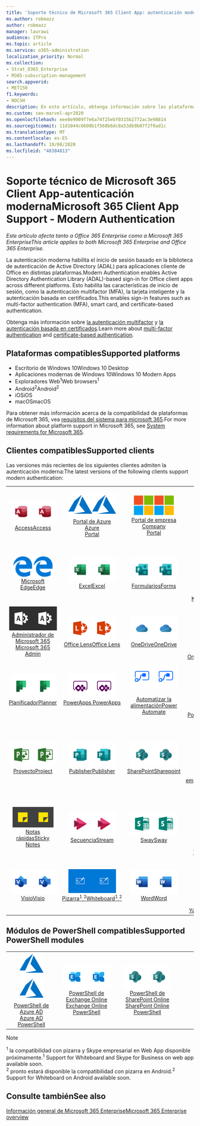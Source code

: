 ```yaml
---
title: 'Soporte técnico de Microsoft 365 Client App: autenticación moderna'
ms.author: robmazz
author: robmazz
manager: laurawi
audience: ITPro
ms.topic: article
ms.service: o365-administration
localization_priority: Normal
ms.collection:
- Strat_O365_Enterprise
- M365-subscription-management
search.appverid:
- MET150
f1.keywords:
- NOCSH
description: En este artículo, obtenga información sobre las plataformas, los clientes y los módulos de PowerShell compatibles con la autenticación moderna para Microsoft 365.
ms.custom: seo-marvel-apr2020
ms.openlocfilehash: eee0e9009f7e6a74f25ebf0315b2772ac3e98814
ms.sourcegitcommit: 11d1044c6600b1f568b6dc8a53db9b07f2f0ad1c
ms.translationtype: MT
ms.contentlocale: es-ES
ms.lasthandoff: 10/08/2020
ms.locfileid: "48384813"
---
```

# <a name="microsoft-365-client-app-support---modern-authentication"></a><span data-ttu-id="7449e-103">Soporte técnico de Microsoft 365 Client App-autenticación moderna</span><span class="sxs-lookup"><span data-stu-id="7449e-103">Microsoft 365 Client App Support - Modern Authentication</span></span>

<span data-ttu-id="7449e-104">*Este artículo afecta tanto a Office 365 Enterprise como a Microsoft 365 Enterprise*</span><span class="sxs-lookup"><span data-stu-id="7449e-104">*This article applies to both Microsoft 365 Enterprise and Office 365 Enterprise.*</span></span>

<span data-ttu-id="7449e-105">La autenticación moderna habilita el inicio de sesión basado en la biblioteca de autenticación de Active Directory (ADAL) para aplicaciones cliente de Office en distintas plataformas.</span><span class="sxs-lookup"><span data-stu-id="7449e-105">Modern Authentication enables Active Directory Authentication Library (ADAL)-based sign-in for Office client apps across different platforms.</span></span> <span data-ttu-id="7449e-106">Esto habilita las características de inicio de sesión, como la autenticación multifactor (MFA), la tarjeta inteligente y la autenticación basada en certificados.</span><span class="sxs-lookup"><span data-stu-id="7449e-106">This enables sign-in features such as multi-factor authentication (MFA), smart card, and certificate-based authentication.</span></span>

<span data-ttu-id="7449e-107">Obtenga más información sobre [la autenticación multifactor](https://docs.microsoft.com/azure/active-directory/authentication/multi-factor-authentication) y [la autenticación basada en certificados](https://docs.microsoft.com/azure/active-directory/active-directory-certificate-based-authentication-get-started).</span><span class="sxs-lookup"><span data-stu-id="7449e-107">Learn more about [multi-factor authentication](https://docs.microsoft.com/azure/active-directory/authentication/multi-factor-authentication) and [certificate-based authentication](https://docs.microsoft.com/azure/active-directory/active-directory-certificate-based-authentication-get-started).</span></span>

## <a name="supported-platforms"></a><span data-ttu-id="7449e-108">Plataformas compatibles</span><span class="sxs-lookup"><span data-stu-id="7449e-108">Supported platforms</span></span>

 - <span data-ttu-id="7449e-109">Escritorio de Windows 10</span><span class="sxs-lookup"><span data-stu-id="7449e-109">Windows 10 Desktop</span></span>
 - <span data-ttu-id="7449e-110">Aplicaciones modernas de Windows 10</span><span class="sxs-lookup"><span data-stu-id="7449e-110">Windows 10 Modern Apps</span></span>
 - <span data-ttu-id="7449e-111">Exploradores Web<sup>1</sup></span><span class="sxs-lookup"><span data-stu-id="7449e-111">Web browsers<sup>1</sup></span></span>
 - <span data-ttu-id="7449e-112">Android<sup>2</sup></span><span class="sxs-lookup"><span data-stu-id="7449e-112">Android<sup>2</sup></span></span>
 - <span data-ttu-id="7449e-113">iOS</span><span class="sxs-lookup"><span data-stu-id="7449e-113">iOS</span></span>
 - <span data-ttu-id="7449e-114">macOS</span><span class="sxs-lookup"><span data-stu-id="7449e-114">macOS</span></span>

<span data-ttu-id="7449e-115">Para obtener más información acerca de la compatibilidad de plataformas de Microsoft 365, vea [requisitos del sistema para microsoft 365](https://www.microsoft.com/microsoft-365/microsoft-365-and-office-resources).</span><span class="sxs-lookup"><span data-stu-id="7449e-115">For more information about platform support in Microsoft 365, see [System requirements for Microsoft 365](https://www.microsoft.com/microsoft-365/microsoft-365-and-office-resources).</span></span>

## <a name="supported-clients"></a><span data-ttu-id="7449e-116">Clientes compatibles</span><span class="sxs-lookup"><span data-stu-id="7449e-116">Supported clients</span></span>

<span data-ttu-id="7449e-117">Las versiones más recientes de los siguientes clientes admiten la autenticación moderna:</span><span class="sxs-lookup"><span data-stu-id="7449e-117">The latest versions of the following clients support modern authentication:</span></span>

| | | | | | |
|:---:|:---:|:---:|:---:|:---:|:---:|
| <span data-ttu-id="7449e-118">![Icono de Access](../media/o365-access-64x64.png)</span><span class="sxs-lookup"><span data-stu-id="7449e-118">![Access icon](../media/o365-access-64x64.png)</span></span> <br> [<span data-ttu-id="7449e-119">Access</span><span class="sxs-lookup"><span data-stu-id="7449e-119">Access</span></span>](https://products.office.com/access) | <span data-ttu-id="7449e-120">![Icono de Azure](../media/o365-azure-64x64.png)</span><span class="sxs-lookup"><span data-stu-id="7449e-120">![Azure icon](../media/o365-azure-64x64.png)</span></span> <br> [<span data-ttu-id="7449e-121">Portal de Azure <br></span><span class="sxs-lookup"><span data-stu-id="7449e-121">Azure <br> Portal </span></span>](https://azure.microsoft.com/features/azure-portal/) | <span data-ttu-id="7449e-122">![Icono del portal de empresa](../media/o365-microsoft-64x64.png)</span><span class="sxs-lookup"><span data-stu-id="7449e-122">![Company portal icon](../media/o365-microsoft-64x64.png)</span></span> <br> [<span data-ttu-id="7449e-123">Portal de empresa <br></span><span class="sxs-lookup"><span data-stu-id="7449e-123">Company <br> Portal </span></span>](https://docs.microsoft.com/intune-user-help/sign-in-to-the-company-portal) | <span data-ttu-id="7449e-124">![Icono de Delve](../media/o365-delve-64x64.png)</span><span class="sxs-lookup"><span data-stu-id="7449e-124">![Delve icon](../media/o365-delve-64x64.png)</span></span> <br> [<span data-ttu-id="7449e-125">Delve</span><span class="sxs-lookup"><span data-stu-id="7449e-125">Delve</span></span>](https://products.office.com/business/intelligent-search) | <span data-ttu-id="7449e-126">![Icono de Dynamics 365](../media/o365-dynamics365-64x64.png)</span><span class="sxs-lookup"><span data-stu-id="7449e-126">![Dynamics 365 icon](../media/o365-dynamics365-64x64.png)</span></span> <br> [<span data-ttu-id="7449e-127">Dynamics 365</span><span class="sxs-lookup"><span data-stu-id="7449e-127">Dynamics 365</span></span>](https://dynamics.microsoft.com) 
| <span data-ttu-id="7449e-128">![Icono de borde](../media/o365-edge-64x64.png)</span><span class="sxs-lookup"><span data-stu-id="7449e-128">![Edge icon](../media/o365-edge-64x64.png)</span></span> <br> [<span data-ttu-id="7449e-129">Microsoft Edge</span><span class="sxs-lookup"><span data-stu-id="7449e-129">Edge</span></span>](https://www.microsoft.com/windows/microsoft-edge) | <span data-ttu-id="7449e-130">![Icono de Excel](../media/o365-excel-64x64.png)</span><span class="sxs-lookup"><span data-stu-id="7449e-130">![Excel icon](../media/o365-excel-64x64.png)</span></span> <br> [<span data-ttu-id="7449e-131">Excel</span><span class="sxs-lookup"><span data-stu-id="7449e-131">Excel</span></span>](https://products.office.com/excel) | <span data-ttu-id="7449e-132">![Icono de formularios](../media/o365-forms-64x64.png)</span><span class="sxs-lookup"><span data-stu-id="7449e-132">![Forms icon](../media/o365-forms-64x64.png)</span></span> <br> [<span data-ttu-id="7449e-133">Formularios</span><span class="sxs-lookup"><span data-stu-id="7449e-133">Forms</span></span>](https://flow.microsoft.com/connectors/shared_microsoftforms/microsoft-forms/) | <span data-ttu-id="7449e-134">![Icono de Kaizala](../media/o365-kaizala-64x64.png)</span><span class="sxs-lookup"><span data-stu-id="7449e-134">![Kaizala icon](../media/o365-kaizala-64x64.png)</span></span> <br> [<span data-ttu-id="7449e-135">Kaizala</span><span class="sxs-lookup"><span data-stu-id="7449e-135">Kaizala</span></span>](https://products.office.com/en/business/microsoft-kaizala) | <span data-ttu-id="7449e-136">![Icono de Office.com](../media/o365-office-64x64.png)</span><span class="sxs-lookup"><span data-stu-id="7449e-136">![Office.com icon](../media/o365-office-64x64.png)</span></span> <br> [<span data-ttu-id="7449e-137">Office.com</span><span class="sxs-lookup"><span data-stu-id="7449e-137">Office.com</span></span>](https://www.office.com/) 
| <span data-ttu-id="7449e-138">![Icono de Office 365 administrador](../media/o365-o365admin-64x64.png)</span><span class="sxs-lookup"><span data-stu-id="7449e-138">![Office 365 Admin icon](../media/o365-o365admin-64x64.png)</span></span> <br> [<span data-ttu-id="7449e-139">Administrador de Microsoft 365 <br></span><span class="sxs-lookup"><span data-stu-id="7449e-139">Microsoft 365 <br> Admin</span></span>](https://products.office.com/business/manage-office-365-admin-app) | <span data-ttu-id="7449e-140">![Icono de lente](../media/o365-lens-64x64.png)</span><span class="sxs-lookup"><span data-stu-id="7449e-140">![Lens icon](../media/o365-lens-64x64.png)</span></span> <br> [<span data-ttu-id="7449e-141">Office Lens</span><span class="sxs-lookup"><span data-stu-id="7449e-141">Office Lens</span></span>](https://www.microsoft.com/p/office-lens/9wzdncrfj3t8?activetab=pivot%3Aoverviewtab) | <span data-ttu-id="7449e-142">![Icono de OneDrive para la empresa](../media/o365-OneDrive-64x64.png)</span><span class="sxs-lookup"><span data-stu-id="7449e-142">![OneDrive for Business icon](../media/o365-OneDrive-64x64.png)</span></span> <br> [<span data-ttu-id="7449e-143">OneDrive</span><span class="sxs-lookup"><span data-stu-id="7449e-143">OneDrive</span></span>](https://products.office.com/onedrive-for-business/online-cloud-storage) |  <span data-ttu-id="7449e-144">![Icono de OneNote](../media/o365-OneNote-64x64.png)</span><span class="sxs-lookup"><span data-stu-id="7449e-144">![OneNote icon](../media/o365-OneNote-64x64.png)</span></span> <br> [<span data-ttu-id="7449e-145">OneNote</span><span class="sxs-lookup"><span data-stu-id="7449e-145">OneNote</span></span>](https://products.office.com/onenote) | <span data-ttu-id="7449e-146">![Icono de Outlook](../media/o365-outlook-64x64.png)</span><span class="sxs-lookup"><span data-stu-id="7449e-146">![Outlook icon](../media/o365-outlook-64x64.png)</span></span> <br> [<span data-ttu-id="7449e-147">Outlook</span><span class="sxs-lookup"><span data-stu-id="7449e-147">Outlook</span></span>](https://products.office.com/outlook) 
| <span data-ttu-id="7449e-148">![Icono de Planificador](../media/o365-planner-64x64.png)</span><span class="sxs-lookup"><span data-stu-id="7449e-148">![Planner icon](../media/o365-planner-64x64.png)</span></span> <br> [<span data-ttu-id="7449e-149">Planificador</span><span class="sxs-lookup"><span data-stu-id="7449e-149">Planner</span></span>](https://products.office.com/business/task-management-software) | <span data-ttu-id="7449e-150">![Icono de PowerApps](../media/o365-powerapps-64x64.png)</span><span class="sxs-lookup"><span data-stu-id="7449e-150">![PowerApps icon](../media/o365-powerapps-64x64.png)</span></span> <br> [<span data-ttu-id="7449e-151">PowerApps </span><span class="sxs-lookup"><span data-stu-id="7449e-151">PowerApps </span></span>](https://powerapps.microsoft.com) | <span data-ttu-id="7449e-152">![Icono de automatización de energía](../media/o365-flow-64x64.png)</span><span class="sxs-lookup"><span data-stu-id="7449e-152">![Power Automate icon](../media/o365-flow-64x64.png)</span></span> <br> [<span data-ttu-id="7449e-153"><br>Automatizar la alimentación</span><span class="sxs-lookup"><span data-stu-id="7449e-153">Power <br> Automate</span></span>](https://flow.microsoft.com) | <span data-ttu-id="7449e-154">![Icono de PowerBI](../media/o365-powerbi-64x64.png)</span><span class="sxs-lookup"><span data-stu-id="7449e-154">![PowerBI icon](../media/o365-powerbi-64x64.png)</span></span> <br> [<span data-ttu-id="7449e-155">Power BI</span><span class="sxs-lookup"><span data-stu-id="7449e-155">Power BI</span></span>](https://powerbi.microsoft.com)| <span data-ttu-id="7449e-156">![Icono de PowerPoint](../media/o365-powerpoint-64x64.png)</span><span class="sxs-lookup"><span data-stu-id="7449e-156">![PowerPoint icon](../media/o365-powerpoint-64x64.png)</span></span> <br> [<span data-ttu-id="7449e-157">PowerPoint</span><span class="sxs-lookup"><span data-stu-id="7449e-157">PowerPoint</span></span>](https://products.office.com/powerpoint) 
| <span data-ttu-id="7449e-158">![Icono de proyecto](../media/o365-project-64x64.png)</span><span class="sxs-lookup"><span data-stu-id="7449e-158">![Project icon](../media/o365-project-64x64.png)</span></span> <br> [<span data-ttu-id="7449e-159">Proyecto</span><span class="sxs-lookup"><span data-stu-id="7449e-159">Project</span></span>](https://products.office.com/project) | <span data-ttu-id="7449e-160">![Icono de Publisher](../media/o365-publisher-64x64.png)</span><span class="sxs-lookup"><span data-stu-id="7449e-160">![Publisher icon](../media/o365-publisher-64x64.png)</span></span> <br> [<span data-ttu-id="7449e-161">Publisher</span><span class="sxs-lookup"><span data-stu-id="7449e-161">Publisher</span></span>](https://products.office.com/publisher) | <span data-ttu-id="7449e-162">![Icono de SharePoint](../media/o365-sharepoint-64x64.png)</span><span class="sxs-lookup"><span data-stu-id="7449e-162">![SharePoint icon](../media/o365-sharepoint-64x64.png)</span></span> <br> [<span data-ttu-id="7449e-163">SharePoint</span><span class="sxs-lookup"><span data-stu-id="7449e-163">Sharepoint</span></span>](https://products.office.com/sharepoint) | <span data-ttu-id="7449e-164">![Icono de Skype Empresarial](../media/o365-skypeforbusiness-64x64.png)</span><span class="sxs-lookup"><span data-stu-id="7449e-164">![Skype for Business icon](../media/o365-skypeforbusiness-64x64.png)</span></span> <br> [<span data-ttu-id="7449e-165">Skype <br> empresarial<sup>1</sup></span><span class="sxs-lookup"><span data-stu-id="7449e-165">Skype for <br> Business<sup>1</sup></span></span>](https://www.skype.com/business/) | <span data-ttu-id="7449e-166">![Icono de StaffHub](../media/o365-staffhub-64x64.png)</span><span class="sxs-lookup"><span data-stu-id="7449e-166">![StaffHub icon](../media/o365-staffhub-64x64.png)</span></span> <br> [<span data-ttu-id="7449e-167">StaffHub</span><span class="sxs-lookup"><span data-stu-id="7449e-167">StaffHub</span></span>](https://products.office.com/microsoft-staffhub/staff-scheduling-software)
| <span data-ttu-id="7449e-168">![Icono de notas adhesivas](../media/o365-stickynotes-64x64.png)</span><span class="sxs-lookup"><span data-stu-id="7449e-168">![Sticky Notes icon](../media/o365-stickynotes-64x64.png)</span></span> <br> [<span data-ttu-id="7449e-169">Notas rápidas</span><span class="sxs-lookup"><span data-stu-id="7449e-169">Sticky Notes</span></span>](https://www.microsoft.com/p/microsoft-sticky-notes/9nblggh4qghw) | <span data-ttu-id="7449e-170">![Icono de secuencia](../media/o365-stream-64x64.png)</span><span class="sxs-lookup"><span data-stu-id="7449e-170">![Stream icon](../media/o365-stream-64x64.png)</span></span> <br> [<span data-ttu-id="7449e-171">Secuencia</span><span class="sxs-lookup"><span data-stu-id="7449e-171">Stream</span></span>](https://stream.microsoft.com) | <span data-ttu-id="7449e-172">![Icono de Sway](../media/o365-sway-64x64.png)</span><span class="sxs-lookup"><span data-stu-id="7449e-172">![Sway icon](../media/o365-sway-64x64.png)</span></span> <br> [<span data-ttu-id="7449e-173">Sway</span><span class="sxs-lookup"><span data-stu-id="7449e-173">Sway</span></span>](https://sway.com) | <span data-ttu-id="7449e-174">![Icono de Teams](../media/o365-teams-64x64.png)</span><span class="sxs-lookup"><span data-stu-id="7449e-174">![Teams icon](../media/o365-teams-64x64.png)</span></span> <br> [<span data-ttu-id="7449e-175">Teams</span><span class="sxs-lookup"><span data-stu-id="7449e-175">Teams</span></span>](https://products.office.com/microsoft-teams/group-chat-software) | <span data-ttu-id="7449e-176">![Icono de tareas pendientes](../media/o365-todo-64x64.png)</span><span class="sxs-lookup"><span data-stu-id="7449e-176">![To Do icon](../media/o365-todo-64x64.png)</span></span> <br> [<span data-ttu-id="7449e-177">Acciones que realizar</span><span class="sxs-lookup"><span data-stu-id="7449e-177">To Do</span></span>](https://todo.microsoft.com) 
| <span data-ttu-id="7449e-178">![Icono de Visio](../media/o365-visio-64x64.png)</span><span class="sxs-lookup"><span data-stu-id="7449e-178">![Visio icon](../media/o365-visio-64x64.png)</span></span> <br> [<span data-ttu-id="7449e-179">Visio</span><span class="sxs-lookup"><span data-stu-id="7449e-179">Visio</span></span>](https://products.office.com/visio/flowchart-software) | <span data-ttu-id="7449e-180">![Icono de pizarra](../media/o365-whiteboard-64x64.png)</span><span class="sxs-lookup"><span data-stu-id="7449e-180">![Whiteboard icon](../media/o365-whiteboard-64x64.png)</span></span> <br> [<span data-ttu-id="7449e-181">Pizarra<sup>1</sup>,<sup>2</sup></span><span class="sxs-lookup"><span data-stu-id="7449e-181">Whiteboard<sup>1</sup>,<sup>2</sup></span></span>](https://whiteboard.microsoft.com/) | <span data-ttu-id="7449e-182">![Icono de Word](../media/o365-word-64x64.png)</span><span class="sxs-lookup"><span data-stu-id="7449e-182">![Word icon](../media/o365-word-64x64.png)</span></span> <br> [<span data-ttu-id="7449e-183">Word</span><span class="sxs-lookup"><span data-stu-id="7449e-183">Word</span></span>](https://products.office.com/word) | <span data-ttu-id="7449e-184">![Icono de Yammer](../media/o365-yammer-64x64.png)</span><span class="sxs-lookup"><span data-stu-id="7449e-184">![Yammer icon](../media/o365-yammer-64x64.png)</span></span> <br> [<span data-ttu-id="7449e-185">Yammer</span><span class="sxs-lookup"><span data-stu-id="7449e-185">Yammer</span></span>](https://products.office.com/yammer/yammer-overview) | <span data-ttu-id="7449e-186">![Icono de Yammer](../media/o365-yammer-64x64.png)</span><span class="sxs-lookup"><span data-stu-id="7449e-186">![Yammer icon](../media/o365-yammer-64x64.png)</span></span> <br> [<span data-ttu-id="7449e-187"><br>Notificador de Yammer</span><span class="sxs-lookup"><span data-stu-id="7449e-187">Yammer <br> Notifier</span></span>](https://products.office.com/yammer/yammer-overview) |  |

## <a name="supported-powershell-modules"></a><span data-ttu-id="7449e-188">Módulos de PowerShell compatibles</span><span class="sxs-lookup"><span data-stu-id="7449e-188">Supported PowerShell modules</span></span>

| | | | | | |
|:---:|:---:|:---:|:---:|:---:|:---:|
| <span data-ttu-id="7449e-189">![Icono de Azure](../media/o365-azure-64x64.png)</span><span class="sxs-lookup"><span data-stu-id="7449e-189">![Azure icon](../media/o365-azure-64x64.png)</span></span> <br> [<span data-ttu-id="7449e-190">PowerShell de Azure AD <br></span><span class="sxs-lookup"><span data-stu-id="7449e-190">Azure AD <br> PowerShell</span></span>](https://docs.microsoft.com/powershell/azure/active-directory/overview?view=azureadps-2.0) | <span data-ttu-id="7449e-191">![Icono de Exchange](../media/o365-exchange-64x64.png)</span><span class="sxs-lookup"><span data-stu-id="7449e-191">![Exchange icon](../media/o365-exchange-64x64.png)</span></span> <br> [<span data-ttu-id="7449e-192">PowerShell de Exchange Online <br></span><span class="sxs-lookup"><span data-stu-id="7449e-192">Exchange Online <br> PowerShell</span></span>](https://docs.microsoft.com/powershell/exchange/exchange-online-powershell) | <span data-ttu-id="7449e-193">![Icono de SharePoint](../media/o365-sharepoint-64x64.png)</span><span class="sxs-lookup"><span data-stu-id="7449e-193">![SharePoint icon](../media/o365-sharepoint-64x64.png)</span></span> <br> [<span data-ttu-id="7449e-194">PowerShell de SharePoint Online <br></span><span class="sxs-lookup"><span data-stu-id="7449e-194">SharePoint Online <br> PowerShell</span></span>](https://docs.microsoft.com/powershell/sharepoint/sharepoint-online/connect-sharepoint-online)

> [!NOTE]
> <span data-ttu-id="7449e-195"><sup>1</sup> la compatibilidad con pizarra y Skype empresarial en Web App disponible próximamente.</span><span class="sxs-lookup"><span data-stu-id="7449e-195"><sup>1</sup> Support for Whiteboard and Skype for Business on web app available soon.</span></span> <br>
> <span data-ttu-id="7449e-196"><sup>2</sup> pronto estará disponible la compatibilidad con pizarra en Android.</span><span class="sxs-lookup"><span data-stu-id="7449e-196"><sup>2</sup> Support for Whiteboard on Android available soon.</span></span>

## <a name="see-also"></a><span data-ttu-id="7449e-197">Consulte también</span><span class="sxs-lookup"><span data-stu-id="7449e-197">See also</span></span>

[<span data-ttu-id="7449e-198">Información general de Microsoft 365 Enterprise</span><span class="sxs-lookup"><span data-stu-id="7449e-198">Microsoft 365 Enterprise overview</span></span>](microsoft-365-overview.md)
